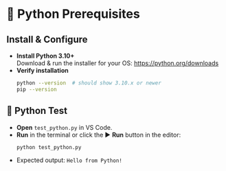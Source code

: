 # 🐍 Python Prerequisites

## Install & Configure

- **Install Python 3.10+**  
  Download & run the installer for your OS: https://python.org/downloads
- **Verify installation**
  ```bash
  python --version  # should show 3.10.x or newer
  pip --version
  ```

## 🧪 Python Test

- **Open** `test_python.py` in VS Code.
- **Run** in the terminal or click the ▶️ **Run** button in the editor:
  ```bash
  python test_python.py
  ```
- Expected output: `Hello from Python!`

